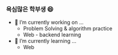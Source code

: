 ### 욕심많은 학부생 😄



- 🔭 I’m currently working on ...
  + Problem Solving & algorithm practice
  + Web - backend learning
- 🌱 I’m currently learning ...
  + Web


<!--
**philos1234/philos1234** is a ✨ _special_ ✨ repository because its `README.md` (this file) appears on your GitHub profile.

Here are some ideas to get you started:

- 🔭 I’m currently working on ...
- 🌱 I’m currently learning ...
- 👯 I’m looking to collaborate on ...
- 🤔 I’m looking for help with ...
- 💬 Ask me about ...
- 📫 How to reach me: ...
- 😄 Pronouns: ...
- ⚡ Fun fact: ...
-->
